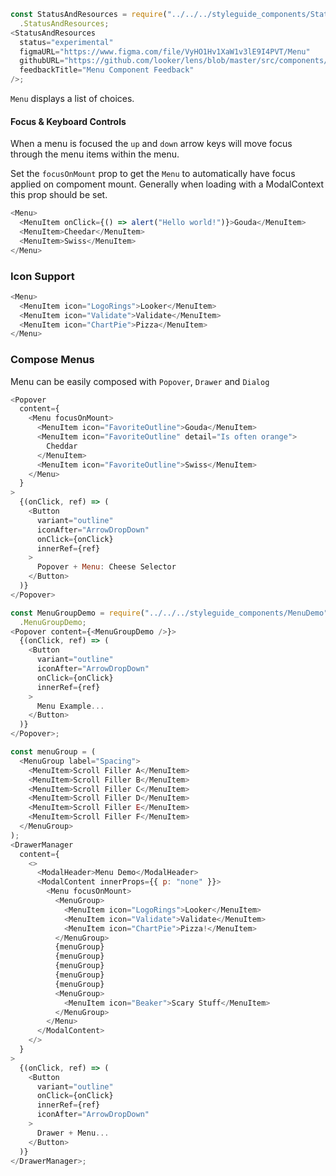 ```js noeditor
const StatusAndResources = require("../../../styleguide_components/StatusAndResources")
  .StatusAndResources;
<StatusAndResources
  status="experimental"
  figmaURL="https://www.figma.com/file/VyHO1Hv1XaW1v3lE9I4PVT/Menu"
  githubURL="https://github.com/looker/lens/blob/master/src/components/Menu/Menu.tsx"
  feedbackTitle="Menu Component Feedback"
/>;
```

`Menu` displays a list of choices.

#### Focus & Keyboard Controls

When a menu is focused the `up` and `down` arrow keys will move focus through the menu items within the menu.

Set the `focusOnMount` prop to get the `Menu` to automatically have focus applied on compoment mount. Generally when loading with a ModalContext this prop should be set.

```js
<Menu>
  <MenuItem onClick={() => alert("Hello world!")}>Gouda</MenuItem>
  <MenuItem>Cheedar</MenuItem>
  <MenuItem>Swiss</MenuItem>
</Menu>
```

### Icon Support

```js
<Menu>
  <MenuItem icon="LogoRings">Looker</MenuItem>
  <MenuItem icon="Validate">Validate</MenuItem>
  <MenuItem icon="ChartPie">Pizza</MenuItem>
</Menu>
```

### Compose Menus

Menu can be easily composed with `Popover`, `Drawer` and `Dialog`

```js
<Popover
  content={
    <Menu focusOnMount>
      <MenuItem icon="FavoriteOutline">Gouda</MenuItem>
      <MenuItem icon="FavoriteOutline" detail="Is often orange">
        Cheddar
      </MenuItem>
      <MenuItem icon="FavoriteOutline">Swiss</MenuItem>
    </Menu>
  }
>
  {(onClick, ref) => (
    <Button
      variant="outline"
      iconAfter="ArrowDropDown"
      onClick={onClick}
      innerRef={ref}
    >
      Popover + Menu: Cheese Selector
    </Button>
  )}
</Popover>
```

```js
const MenuGroupDemo = require("../../../styleguide_components/MenuDemo")
  .MenuGroupDemo;
<Popover content={<MenuGroupDemo />}>
  {(onClick, ref) => (
    <Button
      variant="outline"
      iconAfter="ArrowDropDown"
      onClick={onClick}
      innerRef={ref}
    >
      Menu Example...
    </Button>
  )}
</Popover>;
```

```js
const menuGroup = (
  <MenuGroup label="Spacing">
    <MenuItem>Scroll Filler A</MenuItem>
    <MenuItem>Scroll Filler B</MenuItem>
    <MenuItem>Scroll Filler C</MenuItem>
    <MenuItem>Scroll Filler D</MenuItem>
    <MenuItem>Scroll Filler E</MenuItem>
    <MenuItem>Scroll Filler F</MenuItem>
  </MenuGroup>
);
<DrawerManager
  content={
    <>
      <ModalHeader>Menu Demo</ModalHeader>
      <ModalContent innerProps={{ p: "none" }}>
        <Menu focusOnMount>
          <MenuGroup>
            <MenuItem icon="LogoRings">Looker</MenuItem>
            <MenuItem icon="Validate">Validate</MenuItem>
            <MenuItem icon="ChartPie">Pizza!</MenuItem>
          </MenuGroup>
          {menuGroup}
          {menuGroup}
          {menuGroup}
          {menuGroup}
          {menuGroup}
          <MenuGroup>
            <MenuItem icon="Beaker">Scary Stuff</MenuItem>
          </MenuGroup>
        </Menu>
      </ModalContent>
    </>
  }
>
  {(onClick, ref) => (
    <Button
      variant="outline"
      onClick={onClick}
      innerRef={ref}
      iconAfter="ArrowDropDown"
    >
      Drawer + Menu...
    </Button>
  )}
</DrawerManager>;
```
